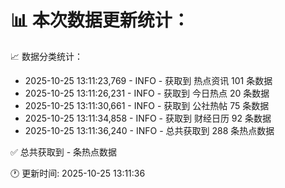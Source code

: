 📊 本次数据更新统计：
==========================

📈 数据分类统计：
- 2025-10-25 13:11:23,769 - INFO - 获取到 热点资讯 101 条数据
- 2025-10-25 13:11:26,231 - INFO - 获取到 今日热点 20 条数据
- 2025-10-25 13:11:30,661 - INFO - 获取到 公社热帖 75 条数据
- 2025-10-25 13:11:34,858 - INFO - 获取到 财经日历 92 条数据
- 2025-10-25 13:11:36,240 - INFO - 总共获取到 288 条热点数据

✅ 总共获取到 - 条热点数据

🕐 更新时间: 2025-10-25 13:11:36
